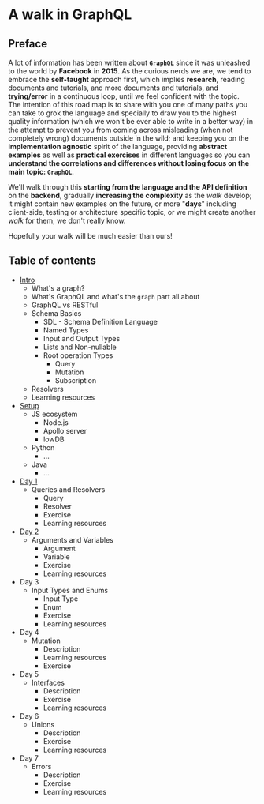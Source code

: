 # A walk in GraphQL

## Preface

A lot of information has been written about **`GraphQL`** since it was unleashed to the world by **Facebook** in **2015**. As the curious nerds we are, we tend to embrace the **self-taught** approach first, which implies **research**, reading documents and tutorials, and more documents and tutorials, and **trying/error** in a continuous loop, until we feel confident with the topic.  
The intention of this road map is to share with you one of many paths you can take to grok the language and specially to draw you to the highest quality information (which we won't be ever able to write in a better way) in the attempt to prevent you from coming across misleading (when not completely wrong) documents outside in the wild; and keeping you on the **implementation agnostic** spirit of the language, providing **abstract examples** as well as **practical exercises** in different languages so you can **understand the correlations and differences without losing focus on the main topic: `GraphQL`**.

We'll walk through this **starting from the language and the API definition** on the **backend**, gradually **increasing the complexity** as the *walk* develop; it might contain new examples on the future, or more "**days**" including client-side, testing or architecture specific topic, or we might create another *walk* for them, we don't really know.

Hopefully your walk will be much easier than ours!

## Table of contents

- [Intro](introduction/introduction.md)
  - What's a graph?
  - What's GraphQL and what's the `graph` part all about
  - GraphQL vs RESTful
  - Schema Basics
    - SDL - Schema Definition Language
    - Named Types
    - Input and Output Types
    - Lists and Non-nullable
    - Root operation Types
      - Query
      - Mutation
      - Subscription
  - Resolvers
  - Learning resources
- [Setup](setup/setup.md)
  - JS ecosystem
    - Node.js
    - Apollo server
    - lowDB
  - Python
    - ...
  - Java
    - ...
- [Day 1](lessons/day_01/day_01.md)
  - Queries and Resolvers
    - Query
    - Resolver
    - Exercise
    - Learning resources
- [Day 2](lessons/day_02/day_02.md)
  - Arguments and Variables
    - Argument
    - Variable
    - Exercise
    - Learning resources
- Day 3
  - Input Types and Enums
    - Input Type
    - Enum
    - Exercise
    - Learning resources
- Day 4
  - Mutation
    - Description
    - Learning resources
    - Exercise
- Day 5
  - Interfaces
    - Description
    - Exercise
    - Learning resources
- Day 6
  - Unions
    - Description
    - Exercise
    - Learning resources
- Day 7
  - Errors
    - Description
    - Exercise
    - Learning resources
